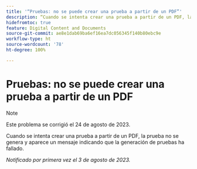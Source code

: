 ```yaml
---
title: '“Pruebas: no se puede crear una prueba a partir de un PDF”'
description: “Cuando se intenta crear una prueba a partir de un PDF, la prueba no se genera y aparece un mensaje indicando que la generación de pruebas ha fallado”.
hidefromtoc: true
feature: Digital Content and Documents
source-git-commit: ae8e1dab69ba6ef16ea7dc056345f140b80ebc9e
workflow-type: ht
source-wordcount: '78'
ht-degree: 100%

---
```



# Pruebas: no se puede crear una prueba a partir de un PDF

<!--WF and WFP TOCs-->

>[!NOTE]
>
>Este problema se corrigió el 24 de agosto de 2023.

Cuando se intenta crear una prueba a partir de un PDF, la prueba no se genera y aparece un mensaje indicando que la generación de pruebas ha fallado.

_Notificado por primera vez el 3 de agosto de 2023._